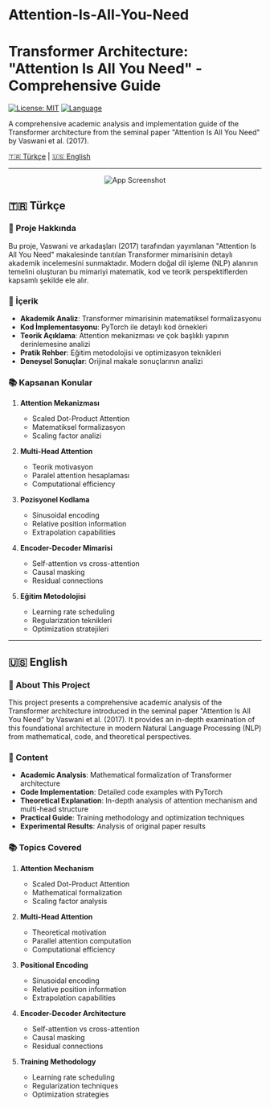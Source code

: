 # Attention-Is-All-You-Need

# Transformer Architecture: "Attention Is All You Need" - Comprehensive Guide

[![License: MIT](https://img.shields.io/badge/License-MIT-yellow.svg)](https://opensource.org/licenses/MIT)
[![Language](https://img.shields.io/badge/Language-Turkish%20%7C%20English-blue.svg)](#language)

A comprehensive academic analysis and implementation guide of the Transformer architecture from the seminal paper "Attention Is All You Need" by Vaswani et al. (2017).

[🇹🇷 Türkçe](#türkçe) | [🇺🇸 English](#english)

---
<p align="center">
  <img src="https://github.com/user-attachments/assets/757eae9f-587c-4d35-bc1b-26320a4976c6" alt="App Screenshot"/>
</p>


## 🇹🇷 Türkçe

### 📖 Proje Hakkında

Bu proje, Vaswani ve arkadaşları (2017) tarafından yayımlanan "Attention Is All You Need" makalesinde tanıtılan Transformer mimarisinin detaylı akademik incelemesini sunmaktadır. Modern doğal dil işleme (NLP) alanının temelini oluşturan bu mimariyi matematik, kod ve teorik perspektiflerden kapsamlı şekilde ele alır.

### 🎯 İçerik

- **Akademik Analiz**: Transformer mimarisinin matematiksel formalizasyonu
- **Kod İmplementasyonu**: PyTorch ile detaylı kod örnekleri
- **Teorik Açıklama**: Attention mekanizması ve çok başlıklı yapının derinlemesine analizi
- **Pratik Rehber**: Eğitim metodolojisi ve optimizasyon teknikleri
- **Deneysel Sonuçlar**: Orijinal makale sonuçlarının analizi

### 📚 Kapsanan Konular

1. **Attention Mekanizması**
   - Scaled Dot-Product Attention
   - Matematiksel formalizasyon
   - Scaling factor analizi

2. **Multi-Head Attention**
   - Teorik motivasyon
   - Paralel attention hesaplaması
   - Computational efficiency

3. **Pozisyonel Kodlama**
   - Sinusoidal encoding
   - Relative position information
   - Extrapolation capabilities

4. **Encoder-Decoder Mimarisi**
   - Self-attention vs cross-attention
   - Causal masking
   - Residual connections

5. **Eğitim Metodolojisi**
   - Learning rate scheduling
   - Regularization teknikleri
   - Optimization stratejileri


---

## 🇺🇸 English

### 📖 About This Project

This project presents a comprehensive academic analysis of the Transformer architecture introduced in the seminal paper "Attention Is All You Need" by Vaswani et al. (2017). It provides an in-depth examination of this foundational architecture in modern Natural Language Processing (NLP) from mathematical, code, and theoretical perspectives.

### 🎯 Content

- **Academic Analysis**: Mathematical formalization of Transformer architecture
- **Code Implementation**: Detailed code examples with PyTorch
- **Theoretical Explanation**: In-depth analysis of attention mechanism and multi-head structure
- **Practical Guide**: Training methodology and optimization techniques
- **Experimental Results**: Analysis of original paper results

### 📚 Topics Covered

1. **Attention Mechanism**
   - Scaled Dot-Product Attention
   - Mathematical formalization
   - Scaling factor analysis

2. **Multi-Head Attention**
   - Theoretical motivation
   - Parallel attention computation
   - Computational efficiency

3. **Positional Encoding**
   - Sinusoidal encoding
   - Relative position information
   - Extrapolation capabilities

4. **Encoder-Decoder Architecture**
   - Self-attention vs cross-attention
   - Causal masking
   - Residual connections

5. **Training Methodology**
   - Learning rate scheduling
   - Regularization techniques
   - Optimization strategies


